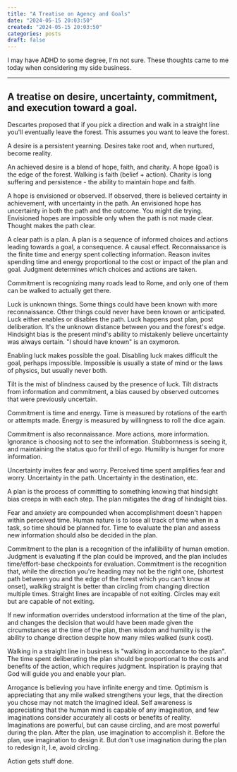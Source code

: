 ```yaml
---
title: "A Treatise on Agency and Goals"
date: "2024-05-15 20:03:50"  
created: "2024-05-15 20:03:50"
categories: posts  
draft: false
---
```

I may have ADHD to some degree, I'm not sure. These thoughts came to me today when considering my side business. 


*** 

## A treatise on desire, uncertainty, commitment, and execution toward a goal. 

Descartes proposed that if you pick a direction and walk in a straight line you'll eventually leave the forest. This assumes you want to leave the forest. 

A desire is a persistent yearning. Desires take root and, when nurtured, become reality. 

An achieved desire is a blend of hope, faith, and charity. A hope (goal) is the edge of the forest. Walking is faith (belief + action). Charity is long suffering and persistence - the ability to maintain hope and faith. 

A hope is envisioned or observed. If observed, there is believed certainty in achievement, with uncertainty in the path. An envisioned hope has uncertainty in both the path and the outcome. You might die trying. Envisioned hopes are impossible only when the path is not made clear. Thought makes the path clear. 

A clear path is a plan. A plan is a sequence of informed choices and actions leading towards a goal, a consequence. A causal effect. Reconnaissance is the finite time and energy spent collecting information. Reason invites spending time and energy proportional to the cost or impact of the plan and goal. Judgment determines which choices and actions are taken. 

Commitment is recognizing many roads lead to Rome, and only one of them can be walked to actually get there. 

Luck is unknown things. Some things could have been known with more reconnaissance. Other things could never have been known or anticipated. Luck either enables or disables the path. Luck happens post plan, post deliberation. It's the unknown distance between you and the forest's edge. Hindsight bias is the present mind's ability to mistakenly believe uncertainty was always certain. "I should have known" is an oxymoron. 

Enabling luck makes possible the goal. Disabling luck makes difficult the goal, perhaps impossible. Impossible is usually a state of mind or the laws of physics, but usually never both. 

Tilt is the mist of blindness caused by the presence of luck. Tilt distracts from information and commitment, a bias caused by observed outcomes that were previously uncertain. 

Commitment is time and energy. Time is measured by rotations of the earth or attempts made. Energy is measured by willingness to roll the dice again. 

Commitment is also reconnaissance. More actions, more information. Ignorance is choosing not to see the information. Stubbornness is seeing it, and maintaining the status quo for thrill of ego. Humility is hunger for more information. 

Uncertainty invites fear and worry. Perceived time spent amplifies fear and worry. Uncertainty in the path. Uncertainty in the destination, etc. 

A plan is the process of committing to something knowing that hindsight bias creeps in with each step. The plan mitigates the drag of hindsight bias. 

Fear and anxiety are compounded when accomplishment doesn't happen within perceived time. Human nature is to lose all track of time when in a task, so time should be planned for. Time to evaluate the plan and assess new information should also be decided in the plan. 

Commitment to the plan is a recognition of the infallibility of human emotion. Judgment is evaluating if the plan could be improved, and the plan includes time/effort-base checkpoints for evaluation. Commitment is the recognition that, while the direction you're heading may not be the right one, (shortest path between you and the edge of the forest which you can't know at onset),  walkikg straight is better than circling from changing direction multiple times. Straight lines are incapable of not exiting. Circles may exit but are capable of not exiting. 

If new information overrides understood information at the time of the plan, and changes the decision that would have been made given the circumstances at the time of the plan, then wisdom and humility is the ability to change direction despite how many miles walked (sunk cost). 

Walking in a straight line in business is "walking in accordance to the plan". The time spent deliberating the plan should be proportional to the costs and benefits of the action, which requires judgment. Inspiration is praying that God will guide you and enable your plan. 

Arrogance is believing you have infinite energy and time. Optimism is appreciating that any mile walked strengthens your legs, that the direction you chose may not match the imagined ideal. Self awareness is appreciating that the human mind is capable of any imagination, and few imaginations consider accurately all costs or benefits of reality. Imaginations are powerful, but can cause circling, and are most powerful during the plan. After the plan, use imagination to accomplish it. Before the plan, use imagination to design it. But don't use imagination during the plan to redesign it, I.e, avoid circling.  

Action gets stuff done. 